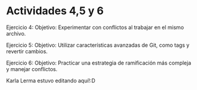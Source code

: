 # Actividades 4,5 y 6

Ejercicio 4: Objetivo: Experimentar con conflictos al trabajar en el mismo archivo.

Ejercicio 5: Objetivo: Utilizar características avanzadas de Git, como tags y revertir cambios.

Ejercicio 6: Objetivo: Practicar una estrategia de ramificación más compleja y manejar conflictos.

Karla Lerma estuvo editando aquí!:D 
